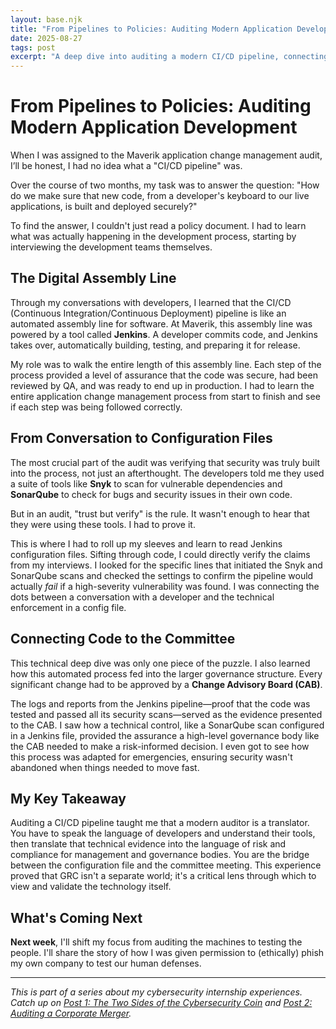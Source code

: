 ```yaml
---
layout: base.njk
title: "From Pipelines to Policies: Auditing Modern Application Development"
date: 2025-08-27
tags: post
excerpt: "A deep dive into auditing a modern CI/CD pipeline, connecting high-level security policies to the technical reality of developer workflows and tools like Snyk and SonarQube."
---
```


# From Pipelines to Policies: Auditing Modern Application Development

When I was assigned to the Maverik application change management audit, I’ll be honest, I had no idea what a "CI/CD pipeline" was. 

Over the course of two months, my task was to answer the question: "How do we make sure that new code, from a developer's keyboard to our live applications, is built and deployed securely?"

To find the answer, I couldn't just read a policy document. I had to learn what was actually happening in the development process, starting by interviewing the development teams themselves.

## The Digital Assembly Line

Through my conversations with developers, I learned that the CI/CD (Continuous Integration/Continuous Deployment) pipeline is like an automated assembly line for software. At Maverik, this assembly line was powered by a tool called **Jenkins**. A developer commits code, and Jenkins takes over, automatically building, testing, and preparing it for release.

My role was to walk the entire length of this assembly line. Each step of the process provided a level of assurance that the code was secure, had been reviewed by QA, and was ready to end up in production. I had to learn the entire application change management process from start to finish and see if each step was being followed correctly.

## From Conversation to Configuration Files

The most crucial part of the audit was verifying that security was truly built into the process, not just an afterthought. The developers told me they used a suite of tools like **Snyk** to scan for vulnerable dependencies and **SonarQube** to check for bugs and security issues in their own code.

But in an audit, "trust but verify" is the rule. It wasn't enough to hear that they were using these tools. I had to prove it.

This is where I had to roll up my sleeves and learn to read Jenkins configuration files. Sifting through code, I could directly verify the claims from my interviews. I looked for the specific lines that initiated the Snyk and SonarQube scans and checked the settings to confirm the pipeline would actually *fail* if a high-severity vulnerability was found. I was connecting the dots between a conversation with a developer and the technical enforcement in a config file.

## Connecting Code to the Committee

This technical deep dive was only one piece of the puzzle. I also learned how this automated process fed into the larger governance structure. Every significant change had to be approved by a **Change Advisory Board (CAB)**.

The logs and reports from the Jenkins pipeline—proof that the code was tested and passed all its security scans—served as the evidence presented to the CAB. I saw how a technical control, like a SonarQube scan configured in a Jenkins file, provided the assurance a high-level governance body like the CAB needed to make a risk-informed decision. I even got to see how this process was adapted for emergencies, ensuring security wasn't abandoned when things needed to move fast.

## My Key Takeaway

Auditing a CI/CD pipeline taught me that a modern auditor is a translator. You have to speak the language of developers and understand their tools, then translate that technical evidence into the language of risk and compliance for management and governance bodies. You are the bridge between the configuration file and the committee meeting. This experience proved that GRC isn't a separate world; it's a critical lens through which to view and validate the technology itself.

## What's Coming Next

**Next week**, I'll shift my focus from auditing the machines to testing the people. I'll share the story of how I was given permission to (ethically) phish my own company to test our human defenses.

---

*This is part of a series about my cybersecurity internship experiences. Catch up on [Post 1: The Two Sides of the Cybersecurity Coin](/posts/the-two-sides-of-the-security-coin/) and [Post 2: Auditing a Corporate Merger](/posts/what-i-learned-auditing-a-merger/).*
